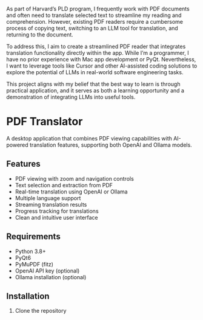 As part of Harvard’s PLD program, I frequently work with PDF documents and often need to translate selected text to streamline my reading and comprehension. However, existing PDF readers require a cumbersome process of copying text, switching to an LLM tool for translation, and returning to the document.

To address this, I aim to create a streamlined PDF reader that integrates translation functionality directly within the app. While I’m a programmer, I have no prior experience with Mac app development or PyQt. Nevertheless, I want to leverage tools like Cursor and other AI-assisted coding solutions to explore the potential of LLMs in real-world software engineering tasks.

This project aligns with my belief that the best way to learn is through practical application, and it serves as both a learning opportunity and a demonstration of integrating LLMs into useful tools.

# PDF Translator

A desktop application that combines PDF viewing capabilities with AI-powered translation features, supporting both OpenAI and Ollama models.

## Features

- PDF viewing with zoom and navigation controls
- Text selection and extraction from PDF
- Real-time translation using OpenAI or Ollama
- Multiple language support
- Streaming translation results
- Progress tracking for translations
- Clean and intuitive user interface

## Requirements

- Python 3.8+
- PyQt6
- PyMuPDF (fitz)
- OpenAI API key (optional)
- Ollama installation (optional)

## Installation

1. Clone the repository